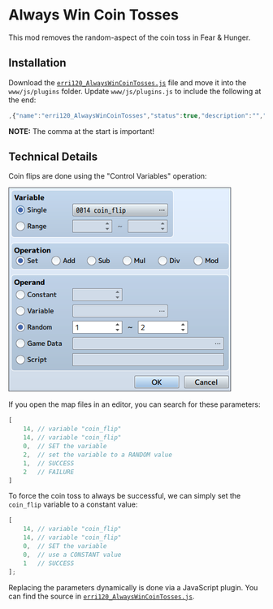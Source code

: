 # Always Win Coin Tosses

This mod removes the random-aspect of the coin toss in Fear & Hunger.

## Installation

Download the [`erri120_AlwaysWinCoinTosses.js`](./erri120_AlwaysWinCoinTosses.js) file and move it into the `www/js/plugins` folder. Update `www/js/plugins.js` to include the following at the end:

```javascript
,{"name":"erri120_AlwaysWinCoinTosses","status":true,"description":"","parameters":{}}
```

**NOTE:** The comma at the start is important!

## Technical Details

Coin flips are done using the "Control Variables" operation:

![Screenshot of the editor](./assets/screenshot-editor.png)

If you open the map files in an editor, you can search for these parameters:

```javascript
[
    14, // variable "coin_flip"
    14, // variable "coin_flip"
    0,  // SET the variable
    2,  // set the variable to a RANDOM value
    1,  // SUCCESS
    2   // FAILURE
]
```

To force the coin toss to always be successful, we can simply set the `coin_flip` variable to a constant value:

```javascript
[
    14, // variable "coin_flip"
    14, // variable "coin_flip"
    0,  // SET the variable
    0,  // use a CONSTANT value
    1   // SUCCESS
];
```

Replacing the parameters dynamically is done via a JavaScript plugin. You can find the source in [`erri120_AlwaysWinCoinTosses.js`](./erri120_AlwaysWinCoinTosses.js).

